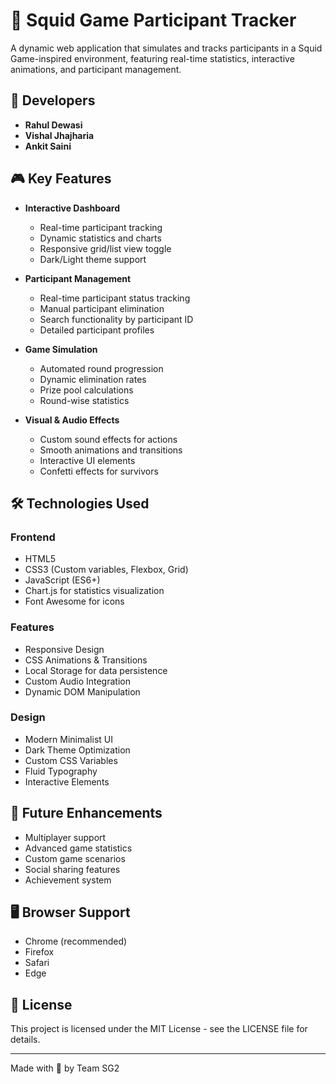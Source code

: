 # 🦑 Squid Game Participant Tracker

A dynamic web application that simulates and tracks participants in a Squid Game-inspired environment, featuring real-time statistics, interactive animations, and participant management.

## 👥 Developers

- **Rahul Dewasi**
- **Vishal Jhajharia** 
- **Ankit Saini** 

## 🎮 Key Features

- **Interactive Dashboard**
  - Real-time participant tracking
  - Dynamic statistics and charts
  - Responsive grid/list view toggle
  - Dark/Light theme support

- **Participant Management**
  - Real-time participant status tracking
  - Manual participant elimination
  - Search functionality by participant ID
  - Detailed participant profiles

- **Game Simulation**
  - Automated round progression
  - Dynamic elimination rates
  - Prize pool calculations
  - Round-wise statistics

- **Visual & Audio Effects**
  - Custom sound effects for actions
  - Smooth animations and transitions
  - Interactive UI elements
  - Confetti effects for survivors

## 🛠️ Technologies Used

### Frontend
- HTML5
- CSS3 (Custom variables, Flexbox, Grid)
- JavaScript (ES6+)
- Chart.js for statistics visualization
- Font Awesome for icons

### Features
- Responsive Design
- CSS Animations & Transitions
- Local Storage for data persistence
- Custom Audio Integration
- Dynamic DOM Manipulation

### Design
- Modern Minimalist UI
- Dark Theme Optimization
- Custom CSS Variables
- Fluid Typography
- Interactive Elements

## 🎯 Future Enhancements

- Multiplayer support
- Advanced game statistics
- Custom game scenarios
- Social sharing features
- Achievement system

## 🖥️ Browser Support

- Chrome (recommended)
- Firefox
- Safari
- Edge

## 📝 License

This project is licensed under the MIT License - see the LICENSE file for details.

---
Made with 💖 by Team SG2
